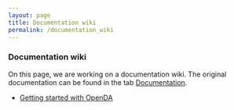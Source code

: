 ```yaml
---
layout: page
title: Documentation wiki
permalink: /documentation_wiki
---
```

### Documentation wiki
On this page, we are working on a documentation wiki. The original documentation can be found in the tab [Documentation](https://openda-association.github.io/documentation).

* [Getting started with OpenDA](https://openda-association.github.io/wiki/Getting_started.md)
